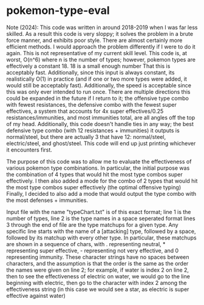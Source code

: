 # pokemon-type-eval

Note (2024): This code was written in around 2018-2019 when I was far less skilled. As a result this code is very sloppy; it solves the problem in a brute force manner, and exhibits poor style. There are almost certainly more efficient methods. 
I would approach the problem differently if I were to do it again. This is not representative of my current skill level.
This code is, at worst, O(n^6) where n is the number of types; however, pokemon types are effectively a constant 18. 18 is a small enough number
That this is acceptably fast. Additionally, since this input is always constant, its realistically O(1) in practice (and if one or two more types were added, it would still be acceptably fast). Additionally, the speed is acceptable since this was only ever intended to run once.
There are multiple directions this could be expanded in the future if I return to it; the offensive type combo with fewest resistances, the defensive combo with the fewest super effectives, a system that accounts for 4x super effectives/0.25 resistances/immunities, and most immunities total, are all angles off the top of my head.
Additionally, this code doesn't handle ties in any way; the best defensive type combo (with 12 resistances + immunities) it outputs is normal/steel, but there are actually 3 that have 12: normal/steel, electric/steel, and ghost/steel. This code will end up just printing whichever it encounters first.

The purpose of this code was to allow me to evaluate the effectiveness of various pokemon type combinations.
In particular, the initial purpose was the combination of 4 types that would hit the most type combos super effectively.
I then also added a mode for the combo of 2 types that would hit the most type combos super effectively (the optimal offensive typing)
Finally, I decided to also add a mode that would output the type combo with the most defenses + immunities.

Input file with the name "typeChart.txt" is of this exact format; line 1 is the number of types, line 2 is the type names in a space seperated format
lines 3 through the end of file are the type matchups for a given type. Any specific line starts with the name of a [attacking] type, followed by a space,
followed by its matchup with every other type. In particular, these matchups are shown in a sequence of chars, with . representing neutral, * representing super effective,
\- representing not very effective, and 0 representing immunity. These character strings have no spaces between characters, and the assumption is that the order is the same as the order
the names were given on line 2; for example, if water is index 2 on line 2, then to see the effectiveness of electric on water, we would go to the line
beginning with electric, then go to the character with index 2 among the effectiveness string (in this case we would see a star, as electric is super effective against water)
